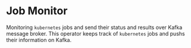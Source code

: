 # Job Monitor

Monitoring ```kubernetes``` jobs and send their status and results
over Kafka message broker. This operator keeps track of ```kubernetes```
jobs and pushs their information on Kafka.

